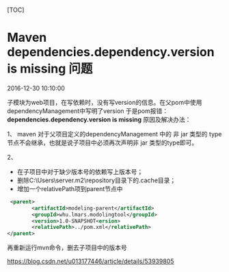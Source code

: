[TOC]



# Maven dependencies.dependency.version is missing 问题

2016-12-30 10:10:00

   

子模块为web项目，在写依赖时，没有写version的信息。在父pom中使用dependencyManagement中写明了version 
于是pom报错：**dependencies.dependency.version is missing** 
原因及解决办法： 

1、 maven 对于父项目定义的dependencyManagement 中的 非 jar 类型的 type节点不会继承，也就是说子项目中必须再次声明非 jar 类型的type即可。

2、

- 在子项目中对于缺少版本号的依赖写上版本号；
- 删除C:\Users\server.m2\repository目录下的.cache目录；
- 增加一个relativePath项到parent节点中

```xml
 <parent>
        <artifactId>modeling-parent</artifactId>
        <groupId>whu.lmars.modolingtool</groupId>
        <version>1.0-SNAPSHOT<ersion>
        <relativePath>../pom.xml</relativePath>
</parent> 
```

再重新运行mvn命令，删去子项目中的版本号





<https://blog.csdn.net/u013177446/article/details/53939805>